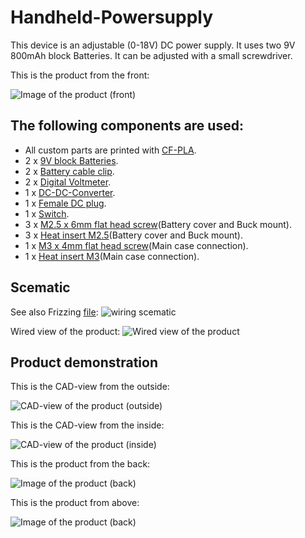 # Handheld-Powersupply

This device is an adjustable (0-18V) DC power supply.
It uses two 9V 800mAh block Batteries.
It can be adjusted with a small screwdriver.

This is the product from the front:

![Image of the product (front)](KeinLabor_Netzteil_pics/DemoHandheld_1.jpeg)

## The following components are used:
- All custom parts are printed with [CF-PLA](https://www.amazon.de/dp/B0CH36F58Y).
- 2 x [9V block Batteries](https://www.amazon.de/gp/product/B08BJYJYW3/ref=ppx_yo_dt_b_search_asin_title?ie=UTF8&psc=1).
- 2 x [Battery cable clip](https://www.amazon.de/Batterieclip-Anschluss-Anschlusskabel-Volt-Blocks-Schnappverbinder/dp/B0CHFG2V3R/ref=sr_1_6?__mk_de_DE=%C3%85M%C3%85%C5%BD%C3%95%C3%91&sr=8-6).
- 2 x [Digital Voltmeter](https://www.amazon.de/gp/product/B0BWLS9MVX/ref=ppx_yo_dt_b_search_asin_title?ie=UTF8).
- 1 x [DC-DC-Converter](https://www.amazon.de/dp/B0823P6PW6). 
- 1 x [Female DC plug](https://www.amazon.de/gp/product/B07QPZTHDK/ref=ppx_yo_dt_b_search_asin_title?ie=UTF8&psc=1).
- 1 x [Switch](https://www.amazon.de/gp/product/B07Z8VGQ5W/ref=ppx_yo_dt_b_search_asin_title?ie=UTF8&psc=1).
- 3 x [M2.5 x 6mm flat head screw](https://www.amazon.de/gp/product/B0876V2LGC/ref=ppx_yo_dt_b_search_asin_title?ie=UTF8&psc=1)(Battery cover and Buck mount).
- 3 x [Heat insert M2.5](https://www.amazon.de/gp/product/B07SYP6PRJ/ref=ppx_yo_dt_b_search_asin_title?ie=UTF8&psc=1)(Battery cover and Buck mount).
- 1 x [M3 x 4mm flat head screw](https://www.amazon.de/gp/product/B09Y2SDQKS/ref=ppx_yo_dt_b_search_asin_title?ie=UTF8)(Main case connection).
- 1 x [Heat insert M3](https://www.amazon.de/Gewindeeinsatz-Einpressmutter-Gewindebuchsen-Kunststoff-Box-Kunststoffteiledurch/dp/B09B7F2XM3/ref=sr_1_5?__mk_de_DE=%C3%85M%C3%85%C5%BD%C3%95%C3%91&sr=8-5)(Main case connection).

## Scematic
See also Frizzing [file](scematic.fzz):
![wiring scematic](KeinLabor_Netzteil_pics/scematic.png)

Wired view of the product:
![Wired view of the product](KeinLabor_Netzteil_pics/wiredView.jpg)

## Product demonstration
This is the CAD-view from the outside:

![CAD-view of the product (outside)](KeinLabor_Netzteil_pics/CAD_1.png)


This is the CAD-view from the inside:

![CAD-view of the product (inside)](KeinLabor_Netzteil_pics/CAD_2.png)

This is the product from the back:

![Image of the product (back)](KeinLabor_Netzteil_pics/DemoHandheld_2.jpeg)

This is the product from above:

![Image of the product (back)](KeinLabor_Netzteil_pics/DemoHandheld_3.jpeg)



